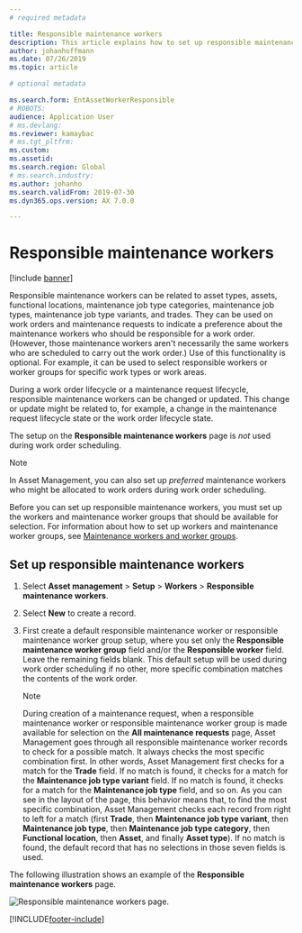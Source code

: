 ```yaml
---
# required metadata

title: Responsible maintenance workers
description: This article explains how to set up responsible maintenance workers in Asset Management.
author: johanhoffmann
ms.date: 07/26/2019
ms.topic: article

# optional metadata

ms.search.form: EntAssetWorkerResponsible 
# ROBOTS: 
audience: Application User
# ms.devlang: 
ms.reviewer: kamaybac
# ms.tgt_pltfrm: 
ms.custom: 
ms.assetid: 
ms.search.region: Global
# ms.search.industry: 
ms.author: johanho
ms.search.validFrom: 2019-07-30
ms.dyn365.ops.version: AX 7.0.0

---
```


# Responsible maintenance workers

[!include [banner](../../includes/banner.md)]

 

Responsible maintenance workers can be related to asset types, assets, functional locations, maintenance job type categories, maintenance job types, maintenance job type variants, and trades. They can be used on work orders and maintenance requests to indicate a preference about the maintenance workers who should be responsible for a work order. (However, those maintenance workers aren't necessarily the same workers who are scheduled to carry out the work order.) Use of this functionality is optional. For example, it can be used to select responsible workers or worker groups for specific work types or work areas.

During a work order lifecycle or a maintenance request lifecycle, responsible maintenance workers can be changed or updated. This change or update might be related to, for example, a change in the maintenance request lifecycle state or the work order lifecycle state.

The setup on the **Responsible maintenance workers** page is *not* used during work order scheduling.

> [!NOTE]
> In Asset Management, you can also set up *preferred* maintenance workers who might be allocated to work orders during work order scheduling.

Before you can set up responsible maintenance workers, you must set up the workers and maintenance worker groups that should be available for selection. For information about how to set up workers and maintenance worker groups, see [Maintenance workers and worker groups](../setup-for-objects/workers-and-worker-groups.md).

## Set up responsible maintenance workers

1. Select **Asset management** \> **Setup** \> **Workers** \> **Responsible maintenance workers**.
2. Select **New** to create a record.
3. First create a default responsible maintenance worker or responsible maintenance worker group setup, where you set only the **Responsible maintenance worker group** field and/or the **Responsible worker** field. Leave the remaining fields blank. This default setup will be used during work order scheduling if no other, more specific combination matches the contents of the work order.

    > [!NOTE]
    > During creation of a maintenance request, when a responsible maintenance worker or responsible maintenance worker group is made available for selection on the **All maintenance requests** page, Asset Management goes through all responsible maintenance worker records to check for a possible match. It always checks the most specific combination first. In other words, Asset Management first checks for a match for the **Trade** field. If no match is found, it checks for a match for the **Maintenance job type variant** field. If no match is found, it checks for a match for the **Maintenance job type** field, and so on. As you can see in the layout of the page, this behavior means that, to find the most specific combination, Asset Management checks each record from right to left for a match (first **Trade**, then **Maintenance job type variant**, then **Maintenance job type**, then **Maintenance job type category**, then **Functional location**, then **Asset**, and finally **Asset type**). If no match is found, the default record that has no selections in those seven fields is used.

The following illustration shows an example of the **Responsible maintenance workers** page.

![Responsible maintenance workers page.](media/08-setup-for-requests.png)


[!INCLUDE[footer-include](../../../includes/footer-banner.md)]